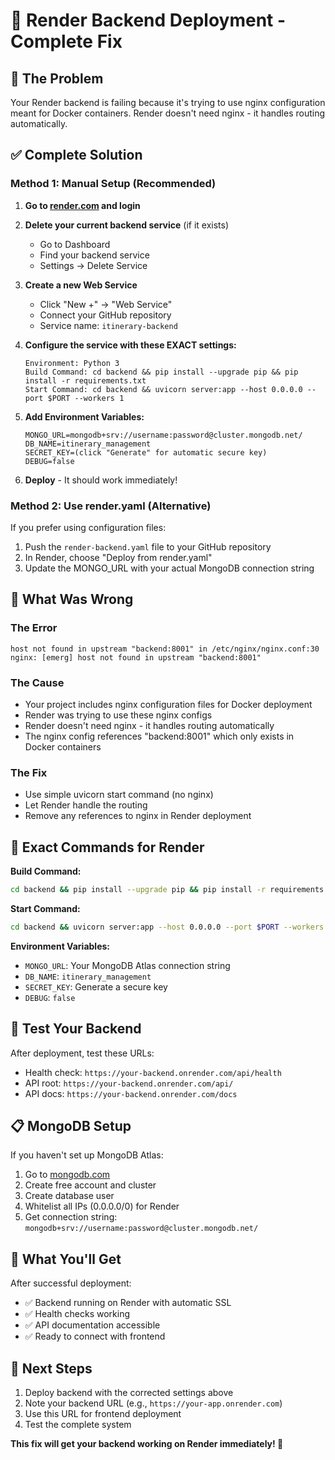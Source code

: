 # 🚀 Render Backend Deployment - Complete Fix

## 🚨 The Problem
Your Render backend is failing because it's trying to use nginx configuration meant for Docker containers. Render doesn't need nginx - it handles routing automatically.

## ✅ Complete Solution

### Method 1: Manual Setup (Recommended)

1. **Go to [render.com](https://render.com) and login**

2. **Delete your current backend service** (if it exists)
   - Go to Dashboard
   - Find your backend service
   - Settings → Delete Service

3. **Create a new Web Service**
   - Click "New +" → "Web Service"
   - Connect your GitHub repository
   - Service name: `itinerary-backend`

4. **Configure the service with these EXACT settings:**
   ```
   Environment: Python 3
   Build Command: cd backend && pip install --upgrade pip && pip install -r requirements.txt
   Start Command: cd backend && uvicorn server:app --host 0.0.0.0 --port $PORT --workers 1
   ```

5. **Add Environment Variables:**
   ```
   MONGO_URL=mongodb+srv://username:password@cluster.mongodb.net/
   DB_NAME=itinerary_management
   SECRET_KEY=(click "Generate" for automatic secure key)
   DEBUG=false
   ```

6. **Deploy** - It should work immediately!

### Method 2: Use render.yaml (Alternative)

If you prefer using configuration files:

1. Push the `render-backend.yaml` file to your GitHub repository
2. In Render, choose "Deploy from render.yaml"
3. Update the MONGO_URL with your actual MongoDB connection string

## 🔧 What Was Wrong

### The Error
```
host not found in upstream "backend:8001" in /etc/nginx/nginx.conf:30
nginx: [emerg] host not found in upstream "backend:8001"
```

### The Cause
- Your project includes nginx configuration files for Docker deployment
- Render was trying to use these nginx configs
- Render doesn't need nginx - it handles routing automatically
- The nginx config references "backend:8001" which only exists in Docker containers

### The Fix
- Use simple uvicorn start command (no nginx)
- Let Render handle the routing
- Remove any references to nginx in Render deployment

## 🎯 Exact Commands for Render

**Build Command:**
```bash
cd backend && pip install --upgrade pip && pip install -r requirements.txt
```

**Start Command:**
```bash
cd backend && uvicorn server:app --host 0.0.0.0 --port $PORT --workers 1
```

**Environment Variables:**
- `MONGO_URL`: Your MongoDB Atlas connection string
- `DB_NAME`: `itinerary_management`
- `SECRET_KEY`: Generate a secure key
- `DEBUG`: `false`

## 🧪 Test Your Backend

After deployment, test these URLs:
- Health check: `https://your-backend.onrender.com/api/health`
- API root: `https://your-backend.onrender.com/api/`
- API docs: `https://your-backend.onrender.com/docs`

## 📋 MongoDB Setup

If you haven't set up MongoDB Atlas:

1. Go to [mongodb.com](https://www.mongodb.com/cloud/atlas)
2. Create free account and cluster
3. Create database user
4. Whitelist all IPs (0.0.0.0/0) for Render
5. Get connection string: `mongodb+srv://username:password@cluster.mongodb.net/`

## 🎉 What You'll Get

After successful deployment:
- ✅ Backend running on Render with automatic SSL
- ✅ Health checks working
- ✅ API documentation accessible
- ✅ Ready to connect with frontend

## 🔗 Next Steps

1. Deploy backend with the corrected settings above
2. Note your backend URL (e.g., `https://your-app.onrender.com`)
3. Use this URL for frontend deployment
4. Test the complete system

**This fix will get your backend working on Render immediately! 🚀**